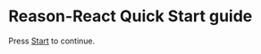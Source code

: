 
# Reason-React Quick Start guide

Press [Start](https://github.com/glennsl/reason-react-quick-start/blob/master/quick-start.md) to continue.
